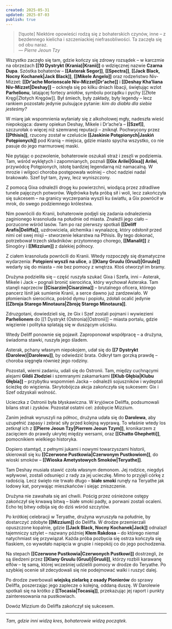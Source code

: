 ```yaml
---
created: 2025-05-31
updated: 2025-07-03
publish: true
---
```



> [!quote] Niektóre opowieści rodzą się z bohaterskich czynów, inne – z bezdennego kielicha i szczeniackiej niefrasobliwości. Ta zaczęła się od obu naraz.  
> — _Pierre Jeoun Tzy_

Wszystko zaczęło się tam, gdzie kończy się zdrowy rozsądek – w karczmie na obrzeżach **[[10 Dystrykt (Krania)|Kranii]]** o wdzięcznej nazwie **Czarna Dupa**. Szóstka bohaterów – **[[Asterak Segor]]**, **[[Spectra]]**, **[[Jack Black, Nocny Kochanek|Jack Black]]**, **[[Mikele Angelo]]** oraz rodzeństwo Niv-Mizzet: **[[Dr’ache Morionscale Niv-Mizzet|Dr'ache]]** i **[[Deshay Kha’liana Niv-Mizzet|Deshay]]** – ocknęła się po kilku dniach libacji, świętując wzlot **Parhelionu**, latającej fortecy aniołów, symbolu porządku i pychy [[Złote Kręgi|Złotych Kręgów]]. Był śmiech, były zakłady, były legendy – lecz rankiem pozostało jedynie pulsujące pytanie: _kim do diabła dla siebie jesteśmy?_

W miarę jak wspomnienia wyłaniały się z alkoholowej mgły, nadeszła wieść niepokojąca: dawny opiekun Deshay, Mikele i Dr’ache’a – **[[Szef]]**, szczurołak o więcej niż szemranej reputacji – zniknął. Pochwycony przez **[[Pthisis]]**, rzucony został w czeluście **[[Jaskinie Potępionych|Jaskiń Potępionych]]** pod Kranią – miejsca, gdzie miasto spycha wszystko, co nie pasuje do jego marmurowej maski.

Nie pytając o pozwolenie, bohaterowie oszukali straż i zeszli w podziemia. Tam, wśród wyklętych i zapomnianych, poznali **[[Gix Arilei|Gixa]] Arilei**, przywódcę Potępionych, istotę bardziej legendarną niż namacalną. W mrozie i wilgoci choroba postępowała wolniej – choć nadziei nadal brakowało. Szef był tam, żywy, lecz wyniszczony.

Z pomocą Gixa odnaleźli drogę ku powierzchni, wiodącą przez zdradliwe tunele pajęczych potworów. Wędrówka była próbą sił i woli, lecz zakończyła się sukcesem – na granicy wyczerpania wyszli ku światłu, a Gix powrócił w mrok, do swego podziemnego królestwa.

Nim powrócili do Kranii, bohaterowie podjęli się zadania odnalezienia zaginionego krasnoluda na południe od miasta. Znaleźli jego ciało – porzucone wśród lasów. Tam po raz pierwszy spotkali **[[Deliff Arafis|Deliffa]]**, uzdrowiciela, alchemika i wynalazcę, który odsłonił przed nimi cel swej misji – stworzenie lekarstwa na Pthisis. By tego dokonać, potrzebował trzech składników: przytomnego chorego, **[[Manalit]]** z Sinogóry i **[[Mizzium]]** z dalekiej północy.

Z ciałem krasnoluda powrócili do Kranii. Wtedy rozpoczęły się dramatyczne wydarzenia: **Potępieni wyszli na ulice**, a **[[Klany Gruulu (Gruul)|Gruule]]** wedarły się do miasta – nie bez pomocy z wnętrza. Ktoś otworzył im bramy.

Drużyna podzieliła się – część ruszyła szukać Gixa i Szefa, inni – Asterak, Mikele i Jack – pognali bronić sierocińca, który wychował Asteraka. Tam stanęli naprzeciw **[[Cisarzim|Cisarzima]]** – brutalnego oficera, którego pancerz lśnił jak sumienie Kranii, a serce dawno już zardzewiało. W płomieniach sierocińca, pośród dymu i popiołu, zdołali ocalić jedynie **[[Zbroja Starego Minotaura|Zbroję Starego Minotaura]]**.

Zdruzgotani, dowiedzieli się, że Gix i Szef zostali pojmani i wywiezieni **Parhelionem** do [[1 Dystrykt (Ostronia)|Ostronii]] – miasta portalu, gdzie więzienie i polityka splatają się w duszącym uścisku.

Wtedy Deliff ponownie się pojawił. Zaproponował współpracę – a drużyna, świadoma stawki, ruszyła jego śladem.

Asterak, pchany własnym niepokojem, udał się do **[[7 Dystrykt (Darolew)|Darolewu]]**, by odwiedzić brata. Odkrył tam gorzką prawdę – choroba sięgnęła również jego rodziny.

Pozostali, wierni zadaniu, udali się do Ostronii. Tam, między cuchnącymi alejami **Gildii Złodziei** i szemranymi zakamarkami **[[Klub Głębia|Klubu Głębia]]** – przybytku wspomnień Jacka – odnaleźli sojuszników i wydeptali ścieżkę do więzienia. Skrytobójcza akcja zakończyła się sukcesem: Gix i Szef odzyskali wolność.

Ucieczka z Ostronii była błyskawiczna. W kryjówce Deliffa, podsumowali bilans strat i zysków. Pozostał ostatni cel: zdobycie Mizzium.

Zanim jednak wyruszyli na północ, drużyna udała się do **Darolewa**, aby uzupełnić zapasy i zebrać siły przed kolejną wyprawą. To właśnie wtedy los zetknął ich z **[[Pierre Jeoun Tzy|Pierrem Jeoun Tzym]]**, kronikarzem z zacięciem do prawdy ukrytej między wersami, oraz **[[Chatto Ghephetti]]**, pomocnikiem wielkiego historyka.

Dopiero stamtąd, z pełnymi jukami i nowymi towarzyszami historii, skierowali się ku **[[Czerwone Pustkowia|Czerwonym Pustkowiom]]**, do wioski smoków – **[[Wioska Ametystowych Smoków|Teryathe]]**.

Tam Deshay musiała stawić czoła własnym demonom. Jej rodzice, niegdyś wpływowi, zostali odsunięci z rady za jej ucieczkę. Mimo to przyjęli córkę z radością. Lecz święto nie trwało długo – **białe smoki** runęły na Teryathe jak lodowy kat, porywając mieszkańców i siejąc zniszczenie.

Drużyna nie zawahała się ani chwili. Pościg przez ośnieżone ostępy zakończył się krwawą bitwą – białe smoki padły, a porwani zostali ocaleni. Echo tej bitwy odbija się do dziś wśród szczytów.

Po krótkiej celebracji w Teryathe, drużyna wyruszyła na południe, by dostarczyć zdobyte **[[Mizzium]]** do Deliffa. W drodze przemierzali opuszczone kopalnie, gdzie **[[Jack Black, Nocny Kochanek|Jack]]** odnalazł tajemniczy sztylet – nazwany później **Kłem Rakdosa** – do którego niemal natychmiast się przywiązał. Każda próba pozbycia się ostrza kończyła się fiaskiem, co wywołało napięcia w grupie i niepokój co do jego pochodzenia.

Na stepach **[[Czerwone Pustkowia|Czerwonych Pustkowi]]** dostrzegli, że są śledzeni przez **[[Klany Gruulu (Gruul)|Gruuli]]**, którzy rozbili karawanę elfów – tę samą, której wcześniej udzielili pomocy w drodze do Teryathe. Po szybkiej ocenie sił zdecydowali się nie podejmować walki i ruszyć dalej.

Po drodze zwerbowali **wiejską zielarkę z osady Pionierów** do sprawy Deliffa, poszerzając jego zaplecze o kolejną, oddaną duszę. W Darolewie spotkali się na krótko z **[[Tocasia|Tocasią]]**, przekazując jej raport i punkty zainteresowania na pustkowiach.

Dowóz Mizzium do Deliffa zakończył się sukcesem.

---

_Tam, gdzie inni widzą kres, bohaterowie widzą początek._